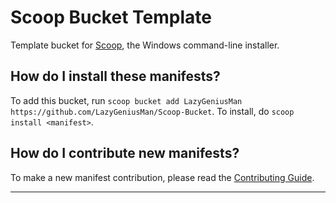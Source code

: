 # Scoop Bucket Template

<!-- Uncomment the following line after replacing placeholders -->
<!-- [![Tests](https://github.com/LazyGeniusMan/Scoop-Bucket/actions/workflows/ci.yml/badge.svg)](https://github.com/LazyGeniusMan/Scoop-Bucket/actions/workflows/ci.yml) [![Excavator](https://github.com/LazyGeniusMan/Scoop-Bucket/actions/workflows/excavator.yml/badge.svg)](https://github.com/LazyGeniusMan/Scoop-Bucket/actions/workflows/excavator.yml) -->

Template bucket for [Scoop](https://scoop.sh), the Windows command-line installer.

How do I install these manifests?
---------------------------------

To add this bucket, run `scoop bucket add LazyGeniusMan https://github.com/LazyGeniusMan/Scoop-Bucket`. To install, do `scoop install <manifest>`.

How do I contribute new manifests?
----------------------------------

To make a new manifest contribution, please read the [Contributing Guide](https://github.com/ScoopInstaller/.github/blob/main/.github/CONTRIBUTING.md).

----
